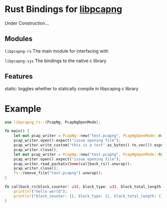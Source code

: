 # Rust Bindings for [libpcapng](https://github.com/stricaud/libpcapng)

Under Construction...

## Modules

`libpcapng-rs` The main module for interfacing with

`libpcapng-sys` The bindings to the native c library

## Features

static: toggles whether to statically compile in libpcapng c library

# Example

```rust
use libpcapng_rs::{PcapNg, PcapNgOpenMode};

fn main() {
    let mut pcap_writer = PcapNg::new("test.pcapng", PcapNgOpenMode::Write);
    pcap_writer.open().expect("issue opening file");
    pcap_writer.write_custom("this is a test".as_bytes().to_vec()).expect("issue writing custom frame");
    pcap_writer.close();
    let mut pcap_writer = PcapNg::new("test.pcapng", PcapNgOpenMode::Read);
    pcap_writer.open().expect("issue opening file");
    pcap_writer.read_packats(Some(callback_rs)).unwrap();
    pcap_writer.close();
    fs::remove_file("test.pcapng").unwrap();
}

fn callback_rs(block_counter: u32, block_type: u32, block_total_length: u32, bytes: Vec<u8>) {
    println!("hello world");
    println!("block_counter: {}, block_type: {}, block_total_length: {} bytes {:02X?}", block_counter, block_type, block_total_length, bytes);
}
```